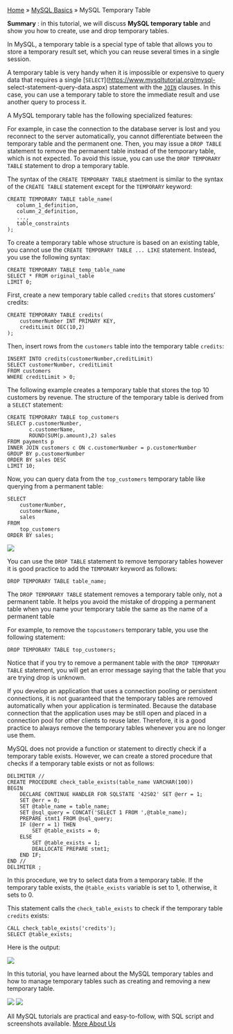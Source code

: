 

[Home](https://www.mysqltutorial.org/) » [MySQL
Basics](https://www.mysqltutorial.org/mysql-basics/) » MySQL Temporary Table



 **Summary** : in this tutorial, we will discuss **MySQL temporary table** and
show you how to create, use and drop temporary tables.



In MySQL, a temporary table is a special type of table that allows you to
store a temporary result set, which you can reuse several times in a single
session.



A temporary table is very handy when it is impossible or expensive to query
data that requires a single [`SELECT`](https://www.mysqltutorial.org/mysql-
select-statement-query-data.aspx) statement with the
[`JOIN`](https://www.mysqltutorial.org/mysql-join/) clauses. In this case, you
can use a temporary table to store the immediate result and use another query
to process it.



A MySQL temporary table has the following specialized features:



For example, in case the connection to the database server is lost and you
reconnect to the server automatically, you cannot differentiate between the
temporary table and the permanent one. Then, you may issue a `DROP TABLE`
statement to remove the permanent table instead of the temporary table, which
is not expected. To avoid this issue, you can use the `DROP TEMPORARY TABLE`
statement to drop a temporary table.



The syntax of the `CREATE TEMPORARY TABLE` staetment is similar to the syntax
of the `CREATE TABLE` statement except for the `TEMPORARY` keyword:


    
    
    CREATE TEMPORARY TABLE table_name(
       column_1_definition,
       column_2_definition,
       ...,
       table_constraints
    );



To create a temporary table whose structure is based on an existing table, you
cannot use the `CREATE TEMPORARY TABLE ... LIKE` statement. Instead, you use
the following syntax:


    
    
    CREATE TEMPORARY TABLE temp_table_name
    SELECT * FROM original_table
    LIMIT 0;



First, create a new temporary table called `credits` that stores customers’
credits:


    
    
    CREATE TEMPORARY TABLE credits(
        customerNumber INT PRIMARY KEY,
        creditLimit DEC(10,2)
    );



Then, insert rows from the `customers` table into the temporary table
`credits`:


    
    
    INSERT INTO credits(customerNumber,creditLimit)
    SELECT customerNumber, creditLimit
    FROM customers
    WHERE creditLimit > 0;



The following example creates a temporary table that stores the top 10
customers by revenue. The structure of the temporary table is derived from a
`SELECT` statement:


    
    
    CREATE TEMPORARY TABLE top_customers
    SELECT p.customerNumber, 
           c.customerName, 
           ROUND(SUM(p.amount),2) sales
    FROM payments p
    INNER JOIN customers c ON c.customerNumber = p.customerNumber
    GROUP BY p.customerNumber
    ORDER BY sales DESC
    LIMIT 10;



Now, you can query data from the `top_customers` temporary table like querying
from a permanent table:


    
    
    SELECT 
        customerNumber, 
        customerName, 
        sales
    FROM
        top_customers
    ORDER BY sales;

![](https://www.mysqltutorial.org/wp-content/uploads/2018/07/MySQL-Temporary-Table-Example.png)


You can use the `DROP TABLE` statement to remove temporary tables however it
is good practice to add the `TEMPORARY` keyword as follows:


    
    
    DROP TEMPORARY TABLE table_name;



The `DROP TEMPORARY TABLE` statement removes a temporary table only, not a
permanent table. It helps you avoid the mistake of dropping a permanent table
when you name your temporary table the same as the name of a permanent table



For example, to remove the `topcustomers` temporary table, you use the
following statement:


    
    
    DROP TEMPORARY TABLE top_customers;



Notice that if you try to remove a permanent table with the `DROP TEMPORARY
TABLE` statement, you will get an error message saying that the table that you
are trying drop is unknown.



If you develop an application that uses a connection pooling or persistent
connections, it is not guaranteed that the temporary tables are removed
automatically when your application is terminated. Because the database
connection that the application uses may be still open and placed in a
connection pool for other clients to reuse later. Therefore, it is a good
practice to always remove the temporary tables whenever you are no longer use
them.



MySQL does not provide a function or statement to directly check if a
temporary table exists. However, we can create a stored procedure that checks
if a temporary table exists or not as follows:


    
    
    DELIMITER //
    CREATE PROCEDURE check_table_exists(table_name VARCHAR(100)) 
    BEGIN
        DECLARE CONTINUE HANDLER FOR SQLSTATE '42S02' SET @err = 1;
        SET @err = 0;
        SET @table_name = table_name;
        SET @sql_query = CONCAT('SELECT 1 FROM ',@table_name);
        PREPARE stmt1 FROM @sql_query;
        IF (@err = 1) THEN
            SET @table_exists = 0;
        ELSE
            SET @table_exists = 1;
            DEALLOCATE PREPARE stmt1;
        END IF;
    END //
    DELIMITER ;



In this procedure, we try to select data from a temporary table. If the
temporary table exists, the `@table_exists` variable is set to 1, otherwise,
it sets to 0.



This statement calls the `check_table_exists` to check if the temporary table
`credits` exists:


    
    
    CALL check_table_exists('credits');
    SELECT @table_exists;
    



Here is the output:

![](https://www.mysqltutorial.org/wp-content/uploads/2019/08/MySQL-check-temporary-table-exists.png)


In this tutorial, you have learned about the MySQL temporary tables and how to
manage temporary tables such as creating and removing a new temporary table.

![](https://www.mysqltutorial.org/wp-content/themes/evolution/img/left.svg)
![](https://www.mysqltutorial.org/wp-content/themes/evolution/img/right.svg)


All MySQL tutorials are practical and easy-to-follow, with SQL script and
screenshots available. [More About Us](/about-us/)

